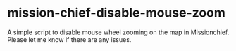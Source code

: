 # mission-chief-disable-mouse-zoom
A simple script to disable mouse wheel zooming on the map in Missionchief.
Please let me know if there are any issues.
